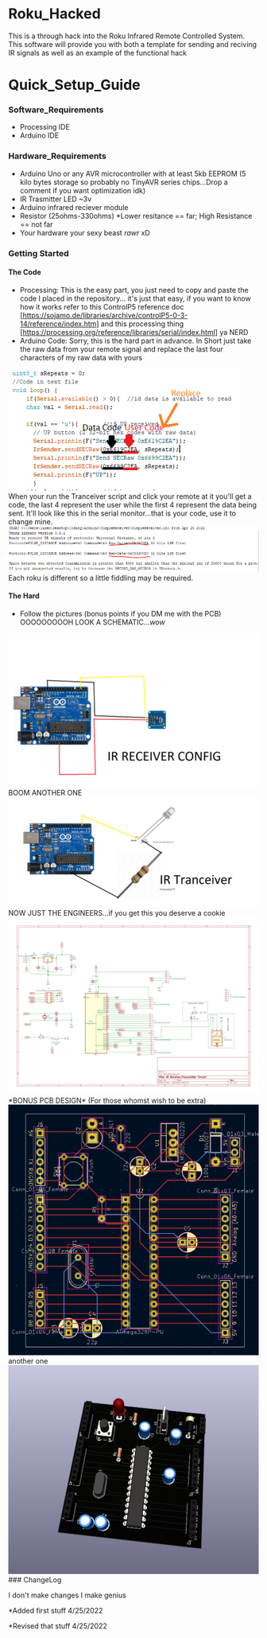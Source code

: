 # Roku_Hacked

This is a through hack into the Roku Infrared Remote Controlled System.
This software will provide you with both a template for sending and reciving IR signals as well as 
an example of the functional hack 

# Quick_Setup_Guide
### Software_Requirements
* Processing IDE
* Arduino IDE
### Hardware_Requirements
* Arduino Uno or any AVR microcontroller with at least 5kb EEPROM (5 kilo bytes storage so probably no TinyAVR series chips...Drop a comment if you want optimization idk)
* IR Trasmitter LED ~3v
* Arduino infrared reciever module
* Resistor (25ohms-330ohms) *Lower resitance == far; High Resistance == not far
* Your hardware your sexy beast *rawr* xD
### Getting Started
#### The Code
* Processing:
This is the easy part, you just need to copy and paste the code I placed in the repository... it's just that easy, if you want to know how it works refer to this ControlP5 reference doc [https://sojamo.de/libraries/archive/controlP5-0-3-14/reference/index.htm] and this processing thing [https://processing.org/reference/libraries/serial/index.html] ya NERD
* Arduino Code:
Sorry, this is the hard part in advance. In Short just take the raw data from your remote signal and replace the last four characters of my raw data with yours
<img src="data vs User.PNG"/>
When your run the Tranceiver script and click your remote at it you'll get a code, the last 4 represent the user while the first 4 represent the data being sent. It'll look like this in the serial monitor...that is your code, use it to change mine.
<img src="Raw data.PNG"/>
Each roku is different so a little fiddling may be required.

#### The Hard
* Follow the pictures (bonus points if you DM me with the PCB)
OOOOOOOOOH LOOK A SCHEMATIC...*wow*
<img src="thingy.png"/>
BOOM ANOTHER ONE
<img src="thing 2.png"/>
NOW JUST THE ENGINEERS...if you get this you deserve a cookie 
<img src="Schematics.svg"/>
*BONUS PCB DESIGN* (For those whomst wish to be extra)
<img src="PCB.PNG"/>
another one
<img src="3D PCB.PNG"/>
### ChangeLog

I don't make changes I make genius

*Added first stuff 4/25/2022

*Revised that stuff 4/25/2022
